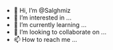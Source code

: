 - 👋 Hi, I’m @Salghmiz
- 👀 I’m interested in ...
- 🌱 I’m currently learning ...
- 💞️ I’m looking to collaborate on ...
- 📫 How to reach me ...

<!---
Salghmiz/Salghmiz is a ✨ special ✨ repository because its `README.md` (this file) appears on your GitHub profile.
You can click the Preview link to take a look at your changes.
--->
